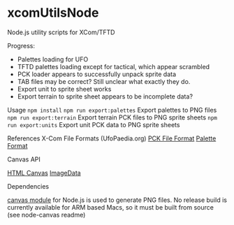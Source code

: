 # xcomUtilsNode
Node.js utility scripts for XCom/TFTD

Progress:

 - Palettes loading for UFO
 - TFTD palettes loading except for tactical, which appear scrambled
 - PCK loader appears to successfully unpack sprite data
 - TAB files may be correct?  Still unclear what exactly they do.
 - Export unit to sprite sheet works
 - Export terrain to sprite sheet appears to be incomplete data?

Usage
`npm install`
`npm run export:palettes` Export palettes to PNG files
`npm run export:terrain` Export terrain PCK files to PNG sprite sheets
`npm run export:units` Export unit PCK data to PNG sprite sheets

References
X-Com File Formats (UfoPaedia.org)
[PCK File Format](https://www.ufopaedia.org/index.php/Image_Formats#PCK)
[Palette Format](https://www.ufopaedia.org/index.php/PALETTES.DAT)

Canvas API

[HTML Canvas](https://developer.mozilla.org/en-US/docs/Web/HTML/Element/canvas)
[ImageData](https://developer.mozilla.org/en-US/docs/Web/API/ImageData)

Dependencies

[canvas module](https://github.com/Automattic/node-canvas) for Node.js
 is used to generate PNG files.  No release build is currently available for ARM based Macs, so it must be built from source (see node-canvas readme)
